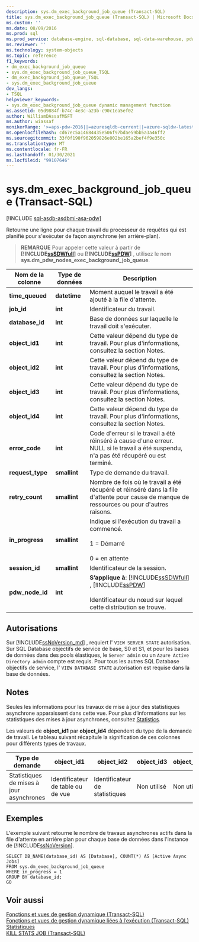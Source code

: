 ```yaml
---
description: sys.dm_exec_background_job_queue (Transact-SQL)
title: sys.dm_exec_background_job_queue (Transact-SQL) | Microsoft Docs
ms.custom: ''
ms.date: 08/09/2016
ms.prod: sql
ms.prod_service: database-engine, sql-database, sql-data-warehouse, pdw
ms.reviewer: ''
ms.technology: system-objects
ms.topic: reference
f1_keywords:
- dm_exec_background_job_queue
- sys.dm_exec_background_job_queue_TSQL
- dm_exec_background_job_queue_TSQL
- sys.dm_exec_background_job_queue
dev_langs:
- TSQL
helpviewer_keywords:
- sys.dm_exec_background_job_queue dynamic management function
ms.assetid: 05d9884f-b74c-4e3c-a23b-c90c1ea5ef02
author: WilliamDAssafMSFT
ms.author: wiassaf
monikerRange: '>=aps-pdw-2016||=azuresqldb-current||=azure-sqldw-latest||>=sql-server-2016||>=sql-server-linux-2017||=azuresqldb-mi-current'
ms.openlocfilehash: cd67ec5a14684435e506f97bdae59bb5a3a46ff2
ms.sourcegitcommit: 33f0f190f962059826e002be165a2bef4f9e350c
ms.translationtype: MT
ms.contentlocale: fr-FR
ms.lasthandoff: 01/30/2021
ms.locfileid: "99107646"
---
```

# <a name="sysdm_exec_background_job_queue-transact-sql"></a>sys.dm_exec_background_job_queue (Transact-SQL)
[!INCLUDE [sql-asdb-asdbmi-asa-pdw](../../includes/applies-to-version/sql-asdb-asdbmi-asa-pdw.md)]

  Retourne une ligne pour chaque travail du processeur de requêtes qui est planifié pour s'exécuter de façon asynchrone (en arrière-plan).  
  
> **REMARQUE** Pour appeler cette valeur à partir de **[!INCLUDE[ssSDWfull](../../includes/sssdwfull-md.md)]** ou **[!INCLUDE[ssPDW](../../includes/sspdw-md.md)]** , utilisez le nom **sys.dm_pdw_nodes_exec_background_job_queue**.  
  
|Nom de la colonne|Type de données|Description|  
|-----------------|---------------|-----------------|  
|**time_queued**|**datetime**|Moment auquel le travail a été ajouté à la file d'attente.|  
|**job_id**|**int**|Identificateur du travail.|  
|**database_id**|**int**|Base de données sur laquelle le travail doit s'exécuter.|  
|**object_id1**|**int**|Cette valeur dépend du type de travail. Pour plus d'informations, consultez la section Notes.|  
|**object_id2**|**int**|Cette valeur dépend du type de travail. Pour plus d'informations, consultez la section Notes.|  
|**object_id3**|**int**|Cette valeur dépend du type de travail. Pour plus d'informations, consultez la section Notes.|  
|**object_id4**|**int**|Cette valeur dépend du type de travail. Pour plus d'informations, consultez la section Notes.|  
|**error_code**|**int**|Code d'erreur si le travail a été réinséré à cause d'une erreur. NULL si le travail a été suspendu, n'a pas été récupéré ou est terminé.|  
|**request_type**|**smallint**|Type de demande du travail.|  
|**retry_count**|**smallint**|Nombre de fois où le travail a été récupéré et réinséré dans la file d'attente pour cause de manque de ressources ou pour d'autres raisons.|  
|**in_progress**|**smallint**|Indique si l'exécution du travail a commencé.<br /><br /> 1 = Démarré<br /><br /> 0 = en attente|  
|**session_id**|**smallint**|Identificateur de la session.|  
|**pdw_node_id**|**int**|**S’applique à**: [!INCLUDE[ssSDWfull](../../includes/sssdwfull-md.md)] , [!INCLUDE[ssPDW](../../includes/sspdw-md.md)]<br /><br /> Identificateur du nœud sur lequel cette distribution se trouve.|  
  
## <a name="permissions"></a>Autorisations

Sur [!INCLUDE[ssNoVersion_md](../../includes/ssnoversion-md.md)] , requiert l' `VIEW SERVER STATE` autorisation.   
Sur SQL Database objectifs de service de base, S0 et S1, et pour les bases de données dans des pools élastiques, le `Server admin` ou un `Azure Active Directory admin` compte est requis. Pour tous les autres SQL Database objectifs de service, l' `VIEW DATABASE STATE` autorisation est requise dans la base de données.   
  
## <a name="remarks"></a>Notes  
 Seules les informations pour les travaux de mise à jour des statistiques asynchrone apparaissent dans cette vue. Pour plus d’informations sur les statistiques des mises à jour asynchrones, consultez [Statistics](../../relational-databases/statistics/statistics.md).  
  
 Les valeurs de **object_id1** par **object_id4** dépendent du type de la demande de travail. Le tableau suivant récapitule la signification de ces colonnes pour différents types de travaux.  
  
|Type de demande|object_id1|object_id2|object_id3|object_id4|  
|------------------|-----------------|-----------------|-----------------|-----------------|  
|Statistiques de mises à jour asynchrones|Identificateur de table ou de vue|Identificateur de statistiques|Non utilisé|Non utilisé|  
  
## <a name="examples"></a>Exemples  
 L'exemple suivant retourne le nombre de travaux asynchrones actifs dans la file d'attente en arrière plan pour chaque base de données dans l'instance de [!INCLUDE[ssNoVersion](../../includes/ssnoversion-md.md)].  
  
```  
SELECT DB_NAME(database_id) AS [Database], COUNT(*) AS [Active Async Jobs]  
FROM sys.dm_exec_background_job_queue  
WHERE in_progress = 1  
GROUP BY database_id;  
GO  
```  
  
## <a name="see-also"></a>Voir aussi  
 [Fonctions et vues de gestion dynamique &#40;Transact-SQL&#41;](~/relational-databases/system-dynamic-management-views/system-dynamic-management-views.md)   
 [Fonctions et vues de gestion dynamique liées à l’exécution &#40;Transact-SQL&#41;](../../relational-databases/system-dynamic-management-views/execution-related-dynamic-management-views-and-functions-transact-sql.md)   
 [Statistiques](../../relational-databases/statistics/statistics.md)   
 [KILL STATS JOB &#40;Transact-SQL&#41;](../../t-sql/language-elements/kill-stats-job-transact-sql.md)  
  
  



